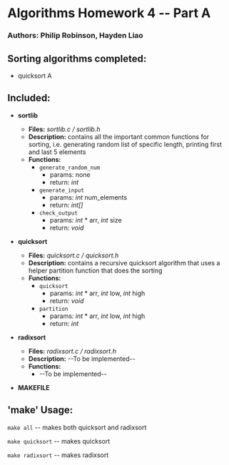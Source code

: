 # Algorithms Homework 4 -- Part A
### Authors: Philip Robinson, Hayden Liao

## Sorting algorithms completed:

* quicksort A

## Included:

* **sortlib**
  * **Files:** *sortlib.c / sortlib.h*
  * **Description:** contains all the important common functions for sorting, i.e. generating random list of specific length, printing first and last 5 elements
  * **Functions:**
    * `generate_random_num`
      * params: none
      * return: *int*
    * `generate_input`
      * params: *int* num_elements
      * return: *int[]*
    * `check_output`
      * params: *int* * arr, *int* size
      * return: *void*

* **quicksort**
  * **Files:** *quicksort.c / quicksort.h*
  * **Description:** contains a recursive quicksort algorithm that uses a helper partition function that does the sorting
  * **Functions:**
    * `quicksort`
      * params: *int* * arr, *int* low, *int* high
      * return: *void*
    * `partition`
      * params: *int* * arr, *int* low, *int* high
      * return: *int*

* **radixsort**
  * **Files:** *radixsort.c / radixsort.h*
  * **Description:** --To be implemented--
  * **Functions:**
    * --To be implemented--

* **MAKEFILE**

## 'make' Usage:

`make all` -- makes both quicksort and radixsort

`make quicksort` -- makes quicksort

`make radixsort` -- makes radixsort
